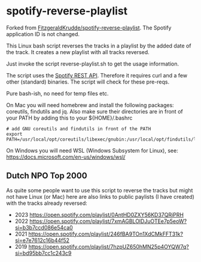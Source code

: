 # spotify-reverse-playlist
Forked from [FitzgeraldKrudde/spotify-reverse-playlist](https://github.com/FitzgeraldKrudde/spotify-reverse-playlist).
The Spotify application ID is not changed.

This Linux bash script reverses the tracks in a playlist by the added date of the track.
It creates a new playlist with all tracks reversed.

Just invoke the script reverse-playlist.sh to get the usage information.

The script uses the [Spotify REST API](https://developer.spotify.com/web-api/). Therefore it requires curl and a few other (standard) binaries. The script will check for these pre-reqs.

Pure bash-ish, no need for temp files etc.

On Mac you will need homebrew and install the following packages: coreutils, findutils and jq.
Also make sure their directories are in front of your PATH by adding this to your ${HOME}/.bashrc
```
# add GNU coreutils and findutils in front of the PATH
export PATH=/usr/local/opt/coreutils/libexec/gnubin:/usr/local/opt/findutils/libexec/gnubin:${PATH}
```

On Windows you will need WSL (Windows Subsystem for Linux), see:  https://docs.microsoft.com/en-us/windows/wsl/

## Dutch NPO Top 2000

As quite some people want to use this script to reverse the tracks but might not have Linux (or Mac) here are also links to public paylists (I have created) with the tracks already reversed:

* 2023 https://open.spotify.com/playlist/0AntHD0ZXY56KD37QRiPRH
* 2022 https://open.spotify.com/playlist/7xmAGBLOlDJuOTEe7p5eoW?si=b3b7ccd086e54ca0
* 2021 https://open.spotify.com/playlist/246fBA9TOn1XdCMkFFT31k?si=e7e7612c16b44f52
* 2019 https://open.spotify.com/playlist/7hzpUZ650hMN25p4OYQW7q?si=bd95bb7cc1c243c9
